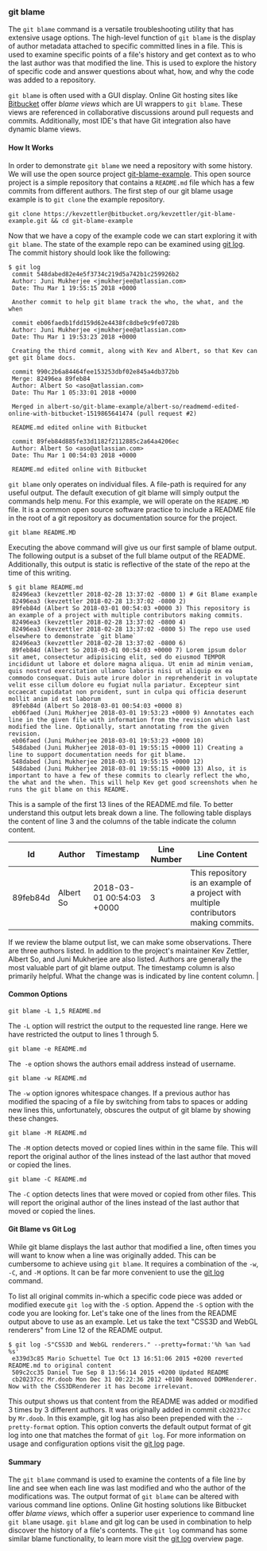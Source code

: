 ### git blame

The `git blame` command is a versatile troubleshooting utility that has extensive usage options. The high-level function of `git blame` is the display of author metadata attached to specific committed lines in a file. This is used to examine specific points of a file's history and get context as to who the last author was that modified the line. This is used to explore the history of specific code and answer questions about what, how, and why the code was added to a repository.

`git blame` is often used with a GUI display. Online Git hosting sites like [Bitbucket](http://bitbucket.org/) offer *blame views* which are UI wrappers to `git blame`. These views are referenced in collaborative discussions around pull requests and commits. Additionally, most IDE's that have Git integration also have dynamic blame views.

#### How It Works

In order to demonstrate `git blame` we need a repository with some history. We will use the open source project [git-blame-example](https://bitbucket.org/kevzettler/git-blame-example). This open source project is a simple repository that contains a `README.md` file which has a few commits from different authors. The first step of our git blame usage example is to `git clone` the example repository.

```
git clone https://kevzettler@bitbucket.org/kevzettler/git-blame-example.git && cd git-blame-example
```

Now that we have a copy of the example code we can start exploring it with `git blame`. The state of the example repo can be examined using [git log](#git-log). The commit history should look like the following:

```
$ git log
 commit 548dabed82e4e5f3734c219d5a742b1c259926b2
 Author: Juni Mukherjee <jmukherjee@atlassian.com>
 Date: Thu Mar 1 19:55:15 2018 +0000

 Another commit to help git blame track the who, the what, and the when

 commit eb06faedb1fdd159d62e4438fc8dbe9c9fe0728b
 Author: Juni Mukherjee <jmukherjee@atlassian.com>
 Date: Thu Mar 1 19:53:23 2018 +0000

 Creating the third commit, along with Kev and Albert, so that Kev can get git blame docs.

 commit 990c2b6a84464fee153253dbf02e845a4db372bb
 Merge: 82496ea 89feb84
 Author: Albert So <aso@atlassian.com>
 Date: Thu Mar 1 05:33:01 2018 +0000

 Merged in albert-so/git-blame-example/albert-so/readmemd-edited-online-with-bitbucket-1519865641474 (pull request #2)

 README.md edited online with Bitbucket

 commit 89feb84d885fe33d1182f2112885c2a64a4206ec
 Author: Albert So <aso@atlassian.com>
 Date: Thu Mar 1 00:54:03 2018 +0000

 README.md edited online with Bitbucket
```

`git blame` only operates on individual files. A file-path is required for any useful output. The default execution of git blame will simply output the commands help menu. For this example, we will operate on the `README.MD` file. It is a common open source software practice to include a README file in the root of a git repository as documentation source for the project.

```
git blame README.MD
```

Executing the above command will give us our first sample of blame output. The following output is a subset of the full blame output of the README. Additionally, this output is static is reflective of the state of the repo at the time of this writing.

```
$ git blame README.md
 82496ea3 (kevzettler 2018-02-28 13:37:02 -0800 1) # Git Blame example
 82496ea3 (kevzettler 2018-02-28 13:37:02 -0800 2)
 89feb84d (Albert So 2018-03-01 00:54:03 +0000 3) This repository is an example of a project with multiple contributors making commits.
 82496ea3 (kevzettler 2018-02-28 13:37:02 -0800 4)
 82496ea3 (kevzettler 2018-02-28 13:37:02 -0800 5) The repo use used elsewhere to demonstrate `git blame`
 82496ea3 (kevzettler 2018-02-28 13:37:02 -0800 6)
 89feb84d (Albert So 2018-03-01 00:54:03 +0000 7) Lorem ipsum dolor sit amet, consectetur adipisicing elit, sed do eiusmod TEMPOR incididunt ut labore et dolore magna aliqua. Ut enim ad minim veniam, quis nostrud exercitation ullamco laboris nisi ut aliquip ex ea commodo consequat. Duis aute irure dolor in reprehenderit in voluptate velit esse cillum dolore eu fugiat nulla pariatur. Excepteur sint occaecat cupidatat non proident, sunt in culpa qui officia deserunt mollit anim id est laborum
 89feb84d (Albert So 2018-03-01 00:54:03 +0000 8)
 eb06faed (Juni Mukherjee 2018-03-01 19:53:23 +0000 9) Annotates each line in the given file with information from the revision which last modified the line. Optionally, start annotating from the given revision.
 eb06faed (Juni Mukherjee 2018-03-01 19:53:23 +0000 10)
 548dabed (Juni Mukherjee 2018-03-01 19:55:15 +0000 11) Creating a line to support documentation needs for git blame.
 548dabed (Juni Mukherjee 2018-03-01 19:55:15 +0000 12)
 548dabed (Juni Mukherjee 2018-03-01 19:55:15 +0000 13) Also, it is important to have a few of these commits to clearly reflect the who, the what and the when. This will help Kev get good screenshots when he runs the git blame on this README.
```

This is a sample of the first 13 lines of the README.md file. To better understand this output lets break down a line. The following table displays the content of line 3 and the columns of the table indicate the column content.

| **Id**       | **Author** | **Timestamp**             | **Line Number** | **Line Content**                                                                      |
| ------------ | ---------- | ------------------------- | --------------- | ------------------------------------------------------------------------------------- |
| 89feb84d     | Albert So  | 2018-03-01 00:54:03 +0000 | 3               | This repository is an example of a project with multiple contributors making commits. |

If we review the blame output list, we can make some observations. There are three authors listed. In addition to the project's maintainer Kev Zettler, Albert So, and Juni Mukherjee are also listed. Authors are generally the most valuable part of git blame output. The timestamp column is also primarily helpful. What the change was is indicated by line content column. |

#### Common Options

```
git blame -L 1,5 README.md
```

The `-L` option will restrict the output to the requested line range. Here we have restricted the output to lines 1 through 5.

```
git blame -e README.md
```

The` -e` option shows the authors email address instead of username.

```
git blame -w README.md
```

The `-w` option ignores whitespace changes. If a previous author has modified the spacing of a file by switching from tabs to spaces or adding new lines this, unfortunately, obscures the output of git blame by showing these changes.

```
git blame -M README.md
```

The `-M` option detects moved or copied lines within in the same file. This will report the original author of the lines instead of the last author that moved or copied the lines.

```
git blame -C README.md
```

The `-C` option detects lines that were moved or copied from other files. This will report the original author of the lines instead of the last author that moved or copied the lines.

#### Git Blame vs Git Log

While git blame displays the last author that modified a line, often times you will want to know when a line was originally added. This can be cumbersome to achieve using `git blame`. It requires a combination of the `-w`, `-C`, and `-M` options. It can be far more convenient to use the [git log](#git-log) command.

To list all original commits in-which a specific code piece was added or modified execute `git log` with the `-S` option. Append the `-S` option with the code you are looking for. Let's take one of the lines from the README output above to use as an example. Let us take the text "CSS3D and WebGL renderers" from Line 12 of the README output.

```
$ git log -S"CSS3D and WebGL renderers." --pretty=format:'%h %an %ad %s'
 e339d3c85 Mario Schuettel Tue Oct 13 16:51:06 2015 +0200 reverted README.md to original content
 509c2cc35 Daniel Tue Sep 8 13:56:14 2015 +0200 Updated README
 cb20237cc Mr.doob Mon Dec 31 00:22:36 2012 +0100 Removed DOMRenderer. Now with the CSS3DRenderer it has become irrelevant.
```

This output shows us that content from the README was added or modified 3 times by 3 different authors. It was originally added in commit `cb20237cc` by `Mr.doob`. In this example, git log has also been prepended with the `--pretty-format` option. This option converts the default output format of git log into one that matches the format of `git log`. For more information on usage and configuration options visit the [git log](#git-log) page.

#### Summary

The `git blame` command is used to examine the contents of a file line by line and see when each line was last modified and who the author of the modifications was. The output format of `git blame` can be altered with various command line options. Online Git hosting solutions like Bitbucket offer *blame views*, which offer a superior user experience to command line `git blame` usage. `git blame` and git log can be used in combination to help discover the history of a file's contents. The `git log` command has some similar blame functionality, to learn more visit the [git log](#git-log) overview page.
